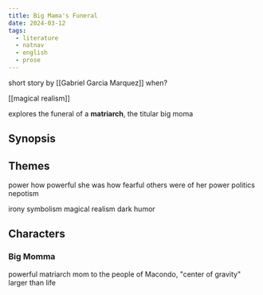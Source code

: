 ```yaml
---
title: Big Mama's Funeral
date: 2024-03-12
tags:
  - literature
  - natnav
  - english
  - prose
---
```

short story by [[Gabriel Garcia Marquez]]
when? 

[[magical realism]]

explores the funeral of a **matriarch**, the titular big moma
## Synopsis
## Themes 
power
	how powerful she was
	how fearful others were of her power
politics
nepotism


irony 
symbolism
magical realism
dark humor

## Characters
### Big Momma
powerful matriarch 
mom to the people of Macondo, "center of gravity"
larger than life
 
